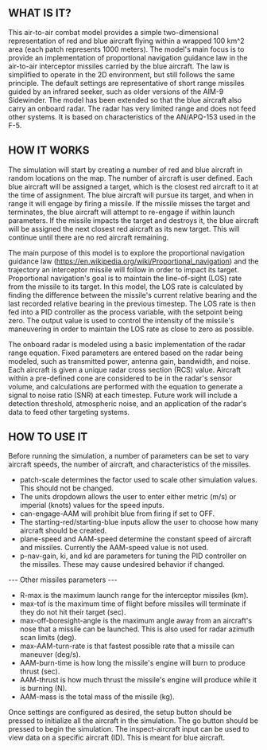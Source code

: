 ## WHAT IS IT?

This air-to-air combat model provides a simple two-dimensional representation of red and blue aircraft flying within a wrapped 100 km^2 area (each patch represents 1000 meters). The model's main focus is to provide an implementation of proportional navigation guidance law in the air-to-air interceptor missiles carried by the blue aircraft. The law is simplified to operate in the 2D environment, but still follows the same principle. The default settings are representative of short range missiles guided by an infrared seeker, such as older versions of the AIM-9 Sidewinder. The model has been extended so that the blue aircraft also carry an onboard radar. The radar has very limited range and does not feed other systems. It is based on characteristics of the AN/APQ-153 used in the F-5.

## HOW IT WORKS

The simulation will start by creating a number of red and blue aircraft in random locations on the map. The number of aircraft is user defined. Each blue aircraft will be assigned a target, which is the closest red aircraft to it at the time of assignment. The blue aircraft will pursue its target, and when in range it will engage by firing a missile. If the missile misses the target and terminates, the blue aircraft will attempt to re-engage if within launch parameters. If the missile impacts the target and destroys it, the blue aircraft will be assigned the next closest red aircraft as its new target. This will continue until there are no red aircraft remaining.

The main purpose of this model is to explore the proportional navigation guidance law (https://en.wikipedia.org/wiki/Proportional_navigation) and the trajectory an interceptor missile will follow in order to impact its target. Proportional navigation's goal is to maintain the line-of-sight (LOS) rate from the missile to its target. In this model, the LOS rate is calculated by finding the difference between the missile's current relative bearing and the last recorded relative bearing in the previous timestep. The LOS rate is then fed into a PID controller as the process variable, with the setpoint being zero. The output value is used to control the intensity of the missile's maneuvering in order to maintain the LOS rate as close to zero as possible.

The onboard radar is modeled using a basic implementation of the radar range equation. Fixed parameters are entered based on the radar being modeled, such as transmitted power, antenna gain, bandwidth, and noise. Each aircraft is given a unique radar cross section (RCS) value. Aircraft within a pre-defined cone are considered to be in the radar's sensor volume, and calculations are performed with the equation to generate a signal to noise ratio (SNR) at each timestep. Future work will include a detection threshold, atmospheric noise, and an application of the radar's data to feed other targeting systems.

## HOW TO USE IT

Before running the simulation, a number of parameters can be set to vary aircraft speeds, the number of aircraft, and characteristics of the missiles. 

- patch-scale determines the factor used to scale other simulation values. This should not be changed.
- The units dropdown allows the user to enter either metric (m/s) or imperial (knots) values for the speed inputs.
- can-engage-AAM will prohibit blue from firing if set to OFF.
- The starting-red/starting-blue inputs allow the user to choose how many aircraft should be created.
- plane-speed and AAM-speed determine the constant speed of aircraft and missiles. Currently the AAM-speed value is not used.
- p-nav-gain, ki, and kd are parameters for tuning the PID controller on the missiles. These may cause undesired behavior if changed.

--- Other missiles parameters ---

- R-max is the maximum launch range for the interceptor missiles (km).
- max-tof is the maximum time of flight before missiles will terminate if they do not hit their target (sec).
- max-off-boresight-angle is the maximum angle away from an aircraft's nose that a missile can be launched. This is also used for radar azimuth scan limits (deg).
- max-AAM-turn-rate is that fastest possible rate that a missile can maneuver (deg/s).
- AAM-burn-time is how long the missile's engine will burn to produce thrust (sec).
- AAM-thrust is how much thrust the missile's engine will produce while it is burning (N).
- AAM-mass is the total mass of the missile (kg).

Once settings are configured as desired, the setup button should be pressed to initialize all the aircraft in the simulation. The go button should be pressed to begin the simulation. The inspect-aircraft input can be used to view data on a specific aircraft (ID). This is meant for blue aircraft. 


